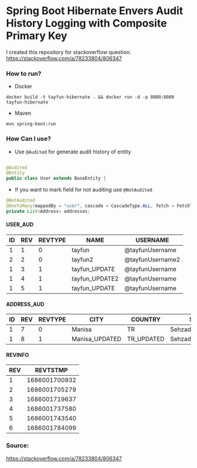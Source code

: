 # Spring Boot Hibernate Envers Audit History Logging with Composite Primary Key
I created this repository for stackoverflow question.
https://stackoverflow.com/a/78233804/806347

### How to run?

- Docker
```shell
docker build -t tayfun-hibernate . && docker run -d -p 8080:8080 tayfun-hibernate
```

- Maven
```shell
mvn spring-boot:run
```


### How Can I use?

- Use ```@Audited``` for generate audit history of entity

```java

@Audited
@Entity
public class User extends BaseEntity {
```

- If you want to mark field for not auditing use ```@NotAudited```

```java
@NotAudited
@OneToMany(mappedBy = "user", cascade = CascadeType.ALL, fetch = FetchType.EAGER)
private List<Address> addresses;
```

#### USER_AUD

| ID | REV | REVTYPE | NAME           | USERNAME |
|----|-----|---------|----------------|----------|
| 1  | 1   | 0       | tayfun         | @tayfunUsername    |
| 2  | 2   | 0       | tayfun2        | @tayfunUsername2   |
| 1  | 3   | 1       | tayfun_UPDATE  | @tayfunUsername    |
| 1  | 4   | 1       | tayfun_UPDATE2 | @tayfunUsername    |
| 1  | 5   | 1       | tayfun_UPDATE  | @tayfunUsername    |

#### ADDRESS_AUD

| ID | REV | REVTYPE | CITY             | COUNTRY      | STREET           | USER_ID  |
|----|-----|---------|------------------|--------------|------------------|----------|
| 1  | 7   | 0       | Manisa         | TR           | Sehzadeler           | 2        |
| 1  | 8   | 1       | Manisa_UPDATED | TR_UPDATED   | Sehzadeler_UPDATED   | 2        |

#### REVINFO

| REV | REVTSTMP        |
|-----|----------------|
| 1   | 1686001700932  |
| 2   | 1686001705279  |
| 3   | 1686001719637  |
| 4   | 1686001737580  |
| 5   | 1686001743540  |
| 6   | 1686001784099  |

### Source:

https://stackoverflow.com/a/78233804/806347
